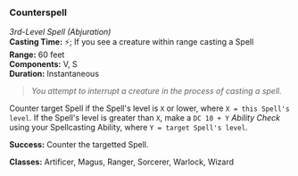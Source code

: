 ### Counterspell
*3rd-Level Spell (Abjuration)*  
**Casting Time:** ⚡; If you see a creature within range casting a Spell  
**Range:** 60 feet  
**Components:** V, S  
**Duration:** Instantaneous  

> *You attempt to interrupt a creature in the process of casting a spell.*

Counter target Spell if the Spell's level is `X` or lower, where `X = this Spell's level`. If the Spell's level is greater than `X`, make a `DC 10 + Y` *Ability Check* using your Spellcasting Ability, where `Y = target Spell's level`.

**Success:** Counter the targetted Spell.

**Classes:** Artificer, Magus, Ranger, Sorcerer, Warlock, Wizard
